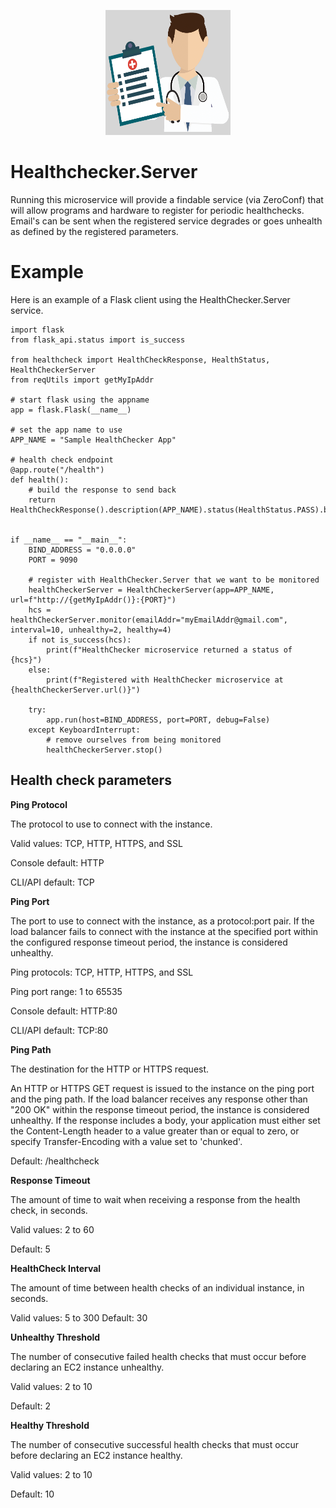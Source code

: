 <p align="center">
  <img src="https://github.com/dwightmulcahy/healthchecker.server/blob/master/HealthChecker-Logo.png?raw=true" height="200" width="200"/>
</p>

# Healthchecker.Server
Running this microservice will provide a findable service (via ZeroConf) that will allow programs
and hardware to register for periodic healthchecks.  Email's can be sent when the registered 
service degrades or goes unhealth as defined by the registered parameters.

# Example
Here is an example of a Flask client using the HealthChecker.Server service.

```
import flask
from flask_api.status import is_success

from healthcheck import HealthCheckResponse, HealthStatus, HealthCheckerServer
from reqUtils import getMyIpAddr

# start flask using the appname
app = flask.Flask(__name__)

# set the app name to use
APP_NAME = "Sample HealthChecker App"

# health check endpoint
@app.route("/health")
def health():
    # build the response to send back
    return HealthCheckResponse().description(APP_NAME).status(HealthStatus.PASS).build()


if __name__ == "__main__":
    BIND_ADDRESS = "0.0.0.0"
    PORT = 9090

    # register with HealthChecker.Server that we want to be monitored
    healthCheckerServer = HealthCheckerServer(app=APP_NAME, url=f"http://{getMyIpAddr()}:{PORT}")
    hcs = healthCheckerServer.monitor(emailAddr="myEmailAddr@gmail.com", interval=10, unhealthy=2, healthy=4)
    if not is_success(hcs):
        print(f"HealthChecker microservice returned a status of {hcs}")
    else:
        print(f"Registered with HealthChecker microservice at {healthCheckerServer.url()}")

    try:
        app.run(host=BIND_ADDRESS, port=PORT, debug=False)
    except KeyboardInterrupt:
        # remove ourselves from being monitored
        healthCheckerServer.stop()

```

## Health check parameters

**Ping Protocol**

The protocol to use to connect with the instance.

Valid values: TCP, HTTP, HTTPS, and SSL

Console default: HTTP

CLI/API default: TCP

**Ping Port**

The port to use to connect with the instance, as a protocol:port pair. If the load balancer fails to connect with the instance at the specified port within the configured response timeout period, the instance is considered unhealthy.

Ping protocols: TCP, HTTP, HTTPS, and SSL

Ping port range: 1 to 65535

Console default: HTTP:80

CLI/API default: TCP:80

**Ping Path**

The destination for the HTTP or HTTPS request.

An HTTP or HTTPS GET request is issued to the instance on the ping port and the ping path. If the load balancer receives any response other than "200 OK" within the response timeout period, the instance is considered unhealthy. If the response includes a body, your application must either set the Content-Length header to a value greater than or equal to zero, or specify Transfer-Encoding with a value set to 'chunked'.

Default: /healthcheck

**Response Timeout**

The amount of time to wait when receiving a response from the health check, in seconds.

Valid values: 2 to 60

Default: 5

**HealthCheck Interval**

The amount of time between health checks of an individual instance, in seconds.

Valid values: 5 to 300
Default: 30

**Unhealthy Threshold**

The number of consecutive failed health checks that must occur before declaring an EC2 instance unhealthy.

Valid values: 2 to 10

Default: 2

**Healthy Threshold**

The number of consecutive successful health checks that must occur before declaring an EC2 instance healthy.

Valid values: 2 to 10

Default: 10